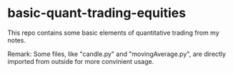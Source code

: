 # basic-quant-trading-equities
This repo contains some basic elements of quantitative trading from my notes.

Remark: Some files, like "candle.py" and "movingAverage.py", are directly imported from outside for more convinient usage.
